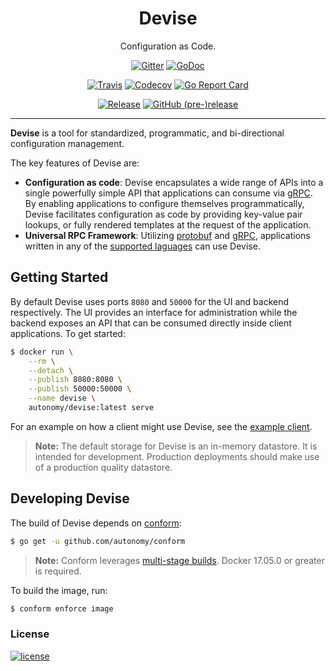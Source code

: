 <p align="center">
  <h1 align="center">Devise</h1>
  <p align="center">Configuration as Code.</p>
  <p align="center">
    <a href="https://gitter.im/autonomy/devise"><img alt="Gitter" src="https://img.shields.io/gitter/room/autonomy/devise.svg?style=flat-square"></a>
    <a href="https://godoc.org/github.com/autonomy/devise"><img alt="GoDoc" src="http://img.shields.io/badge/godoc-reference-blue.svg?style=flat-square"></a>
  </p>
  <p align="center">
    <a href="https://travis-ci.org/autonomy/devise"><img alt="Travis" src="https://img.shields.io/travis/autonomy/devise.svg?style=flat-square"></a>
    <a href="https://codecov.io/gh/autonomy/devise"><img alt="Codecov" src="https://img.shields.io/codecov/c/github/autonomy/devise.svg?style=flat-square"></a>
    <a href="https://goreportcard.com/report/github.com/autonomy/devise"><img alt="Go Report Card" src="https://goreportcard.com/badge/github.com/autonomy/devise?style=flat-square"></a>
  </p>
  <p align="center">
    <a href="https://github.com/autonomy/devise/releases/latest"><img alt="Release" src="https://img.shields.io/github/release/autonomy/devise.svg?style=flat-square"></a>
    <a href="https://github.com/autonomy/devise/releases/latest"><img alt="GitHub (pre-)release" src="https://img.shields.io/github/release/autonomy/devise/all.svg?style=flat-square"></a>
  </p>
</p>

---

**Devise** is a tool for standardized, programmatic, and bi-directional configuration management.

The key features of Devise are:
-   **Configuration as code**: Devise encapsulates a wide range of APIs into a single powerfully simple API that applications can consume via [gRPC](http://www.grpc.io/). By enabling applications to configure themselves programmatically, Devise facilitates configuration as code by providing key-value pair lookups, or fully rendered templates at the request of the application.
-   **Universal RPC Framework**: Utilizing [protobuf](https://developers.google.com/protocol-buffers/) and [gRPC](http://www.grpc.io/), applications written in any of the [supported laguages](http://www.grpc.io/docs/reference/) can use Devise.

Getting Started
---------------
By default Devise uses ports `8080` and `50000` for the UI and backend respectively. The UI provides an interface for administration while the backend exposes an API that can be consumed directly inside client applications. To get started:
```sh
$ docker run \
    --rm \
    --detach \
    --publish 8080:8080 \
    --publish 50000:50000 \
    --name devise \
    autonomy/devise:latest serve
```
For an example on how a client might use Devise, see the [example client](https://github.com/autonomy/devise/tree/master/examples/client).
> **Note:** The default storage for Devise is an in-memory datastore. It is intended for development. Production deployments should make use of a production quality datastore.

Developing Devise
----------------
The build of Devise depends on [conform](https://github.com/autonomy/conform):
```sh
$ go get -u github.com/autonomy/conform
```
> **Note:** Conform leverages [multi-stage builds](https://docs.docker.com/engine/userguide/eng-image/multistage-build/). Docker 17.05.0 or greater is required.

To build the image, run:
```sh
$ conform enforce image
```

### License
[![license](https://img.shields.io/github/license/autonomy/devise.svg?style=flat-square)](https://github.com/autonomy/devise/blob/master/LICENSE)
